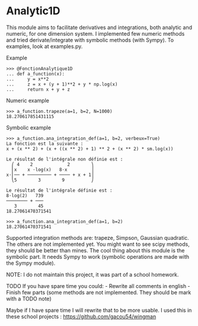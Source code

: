# Analytic1D

This module aims to facilitate derivatives and integrations, both analytic and numeric, for one dimension system. I implemented few numeric methods and tried derivate/integrate with symbolic methods (with Sympy).  To examples, look at examples.py.


Example


    >>> @FonctionAnalytique1D
    ... def a_function(x):
    ...     y = x**2
    ...     z = x + (y + 1)**2 + y * np.log(x)
    ...     return x + y + z


Numeric example


    >>> a_function.trapeze(a=1, b=2, N=1000)
    18.270617851431115


Symbolic example


    >>> a_function.ana_integration_def(a=1, b=2, verbeux=True)
    La fonction est la suivante :
    x + (x ** 2) + (x + ((x ** 2) + 1) ** 2 + (x ** 2) * sm.log(x))

    Le résultat de l'intégrale non définie est :
      ⎛ 4    2             2        ⎞
      ⎜x    x ⋅log(x)   8⋅x         ⎟
    x⋅⎜── + ───────── + ──── + x + 1⎟
      ⎝5        3        9          ⎠

    Le résultat de l'intégrale définie est :
    8⋅log(2)   739
    ──────── + ───
       3        45
    18.27061470371541

    >>> a_function.ana_integration_def(a=1, b=2)
    18.27061470371541


Supported integration methods are: trapeze, Simpson, Gaussian quadratic. The others are not implemented yet. You might want to see scipy methods, they should be better than mines. The cool thing about this module is the symbolic part. It needs Sympy to work (symbolic operations are made with the Sympy module).

NOTE: I do not maintain this project, it was part of a school homework.


TODO If you have spare time you could:
    - Rewrite all comments in english
    - Finish few parts (some methods are not implemented. They should be mark with a TODO note)


Maybe if I have spare time I will rewrite that to be more usable. I used this
in these school projects : https://github.com/gacou54/wingman

